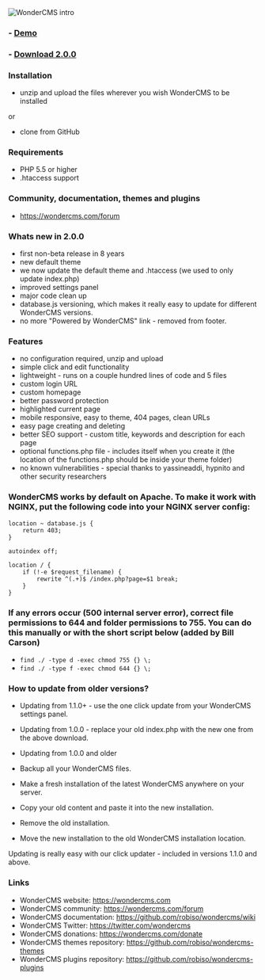 <img src="https://www.wondercms.com/WonderCMS-intro.png?v=2" alt="WonderCMS intro" />

### - [Demo](https://www.wondercms.com/demo)
### - [Download 2.0.0](https://github.com/robiso/wondercms/releases/download/2.0.0/WonderCMS-2.0.0.zip)

### Installation
- unzip and upload the files wherever you wish WonderCMS to be installed

or

- clone from GitHub

### Requirements
 - PHP 5.5 or higher
 - .htaccess support

### Community, documentation, themes and plugins
- https://wondercms.com/forum

### Whats new in 2.0.0
- first non-beta release in 8 years
- new default theme
- we now update the default theme and .htaccess (we used to only update index.php)
- improved settings panel
- major code clean up
- database.js versioning, which makes it really easy to update for different WonderCMS versions.
- no more "Powered by WonderCMS" link - removed from footer.

### Features
 - no configuration required, unzip and upload
 - simple click and edit functionality
 - lightweight - runs on a couple hundred lines of code and 5 files
 - custom login URL
 - custom homepage
 - better password protection
 - highlighted current page
 - mobile responsive, easy to theme, 404 pages, clean URLs
 - easy page creating and deleting
 - better SEO support - custom title, keywords and description for each page
 - optional functions.php file - includes itself when you create it (the location of the functions.php should be inside your theme folder)
 - no known vulnerabilities - special thanks to yassineaddi, hypnito and other security researchers

### WonderCMS works by default on Apache. To make it work with NGINX, put the following code into your NGINX server config:
```
location ~ database.js {
	return 403;
}

autoindex off;

location / {
	if (!-e $request_filename) {
		rewrite ^(.+)$ /index.php?page=$1 break;
	}
}
```

### If any errors occur (500 internal server error), correct file permissions to 644 and folder permissions to 755. You can do this manually or with the short script below (added by Bill Carson)
  - `find ./ -type d -exec chmod 755 {} \;`
  - `find ./ -type f -exec chmod 644 {} \;`

### How to update from older versions?
- Updating from 1.1.0+ - use the one click update from your WonderCMS settings panel.
- Updating from 1.0.0 - replace your old index.php with the new one from the above download.

- Updating from 1.0.0 and older
 - Backup all your WonderCMS files.
 - Make a fresh installation of the latest WonderCMS anywhere on your server.
 - Copy your old content and paste it into the new installation.
 - Remove the old installation.
 - Move the new installation to the old WonderCMS installation location.

Updating is really easy with our click updater - included in versions 1.1.0 and above.

### Links
- WonderCMS website: https://wondercms.com
- WonderCMS community: https://wondercms.com/forum
- WonderCMS documentation: https://github.com/robiso/wondercms/wiki
- WonderCMS Twitter: https://twitter.com/wondercms
- WonderCMS donations: https://wondercms.com/donate
- WonderCMS themes repository: https://github.com/robiso/wondercms-themes
- WonderCMS plugins repository: https://github.com/robiso/wondercms-plugins
